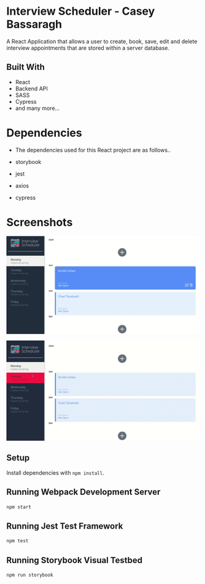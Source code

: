 # Interview Scheduler - Casey Bassaragh

A React Application that allows a user to create, book, save, edit and delete interview appointments that are stored within a server database. 



## Built With

- React 
- Backend API
- SASS
- Cypress
- and many more...

# Dependencies

- The dependencies used for this React project are as follows..

- storybook
- jest
- axios
- cypress


# Screenshots

![](https://github.com/RajMazing/Interview-Scheduler/blob/master/docs/InterviewVid.gif)

![](https://github.com/RajMazing/Interview-Scheduler/blob/master/docs/Interviewer.gif)



## Setup

Install dependencies with `npm install`.

## Running Webpack Development Server

```sh
npm start
```

## Running Jest Test Framework

```sh
npm test
```

## Running Storybook Visual Testbed

```sh
npm run storybook
```
